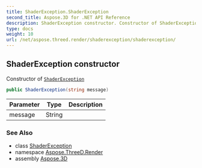 ```yaml
---
title: ShaderException.ShaderException
second_title: Aspose.3D for .NET API Reference
description: ShaderException constructor. Constructor of ShaderException
type: docs
weight: 10
url: /net/aspose.threed.render/shaderexception/shaderexception/
---
```

## ShaderException constructor

Constructor of [`ShaderException`](../)

```csharp
public ShaderException(string message)
```

| Parameter | Type | Description |
| --- | --- | --- |
| message | String |  |

### See Also

* class [ShaderException](../)
* namespace [Aspose.ThreeD.Render](../../../aspose.threed.render/)
* assembly [Aspose.3D](../../../)


